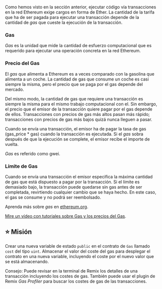 Como hemos visto en la sección anterior, ejecutar código vía transacciones en la red Ethereum exige cargos en forma de Ether. La cantidad de la tarifa que ha de ser pagada para ejecutar una transacción depende de la cantidad de _gas_ que cueste la ejecución de la transacción.

### Gas

_Gas_ es la unidad que mide la cantidad de esfuerzo computacional que es requerido para ejecutar una operación concreta en la red  Ethereum.

### Precio del Gas

El _gas_ que alimenta a Ethereum es a veces comparado con la gasolina que alimenta a un coche. La cantidad de gas que consume un coche es casi siempre la misma, pero el precio que se paga por el gas depende del mercado.

Del mismo modo, la cantidad de gas que requiere una transacción es siempre la misma para el mismo trabajo computacional con el. Sin embargo, el precio que el emisor de la transacción quiere pagar por el gas depende de ellos. Transacciones con precios de gas más altos pasan más rápido; transacciones con precios de gas más bajos quizá nunca lleguen a pasar.

Cuando se envía una transacción, el emisor ha de pagar la tasa de gas (gas_price \* gas) cuando la transacción es ejecutada. Si el _gas_ sobra después de que la ejecución se complete, el emisor recibe el importe de vuelta.

_Gas_ es referido como gwei.

### Límite de Gas

Cuando se envía una transacción el emisor especifica la máxima cantidad de gas que está dispuesto a pagar por la transacción. Si el límite es demasiado bajo, la transacción puede quedarse sin gas antes de ser completada, revirtiendo cualquier cambio que se haya hecho. En este caso, el gas se consume y no podrá ser reembolsado.

Aprenda más sobre _gas_ en <a href="https://ethereum.org/en/developers/docs/gas/" target="_blank">ethereum.org</a>.

<a href="https://www.youtube.com/watch?v=oTS9uxU6cAM" target="_blank">Mire un vídeo con tutoriales sobre Gas y los precios del Gas</a>.

## ⭐️ Misión

Crear una nueva variable de estado `public` en el contrato de `Gas` llamado `cost` del tipo `uint`. Almacenar el valor del coste del gas para desplegar el contrato en una nueva variable, incluyendo el coste por el nuevo valor que se está almacenando.

Consejo: Puede revisar en la terminal de Remix los detalles de una transacción incluyendo los costes de gas. También puede usar el plugin de Remix _Gas Profiler_  para buscar los costes de gas de las transacciones.
